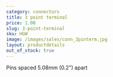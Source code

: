 ```yaml
---
category: connectors
title: 3 point terminal
price: 1.00
slug: 3-point-terminal
sku: HGW
image: /images/sales/conn_3pinterm.jpg
layout: productdetails
out_of_stock: true
---
```

Pins spaced 5.08mm (0.2") apart
